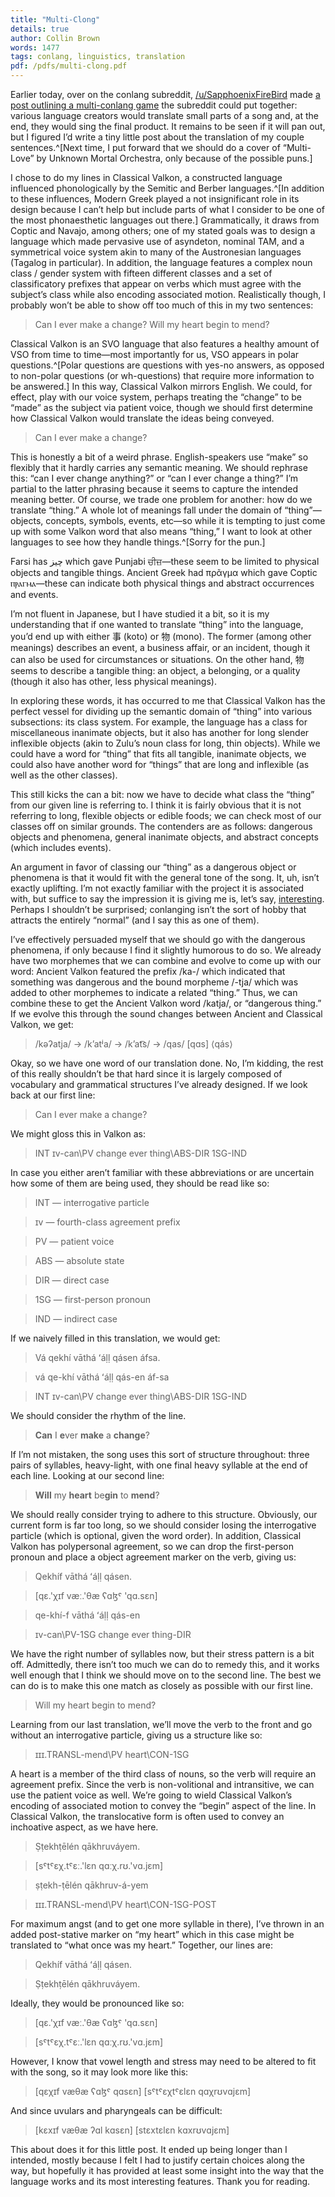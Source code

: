 ```yaml
---
title: "Multi-Clong"
details: true
author: Collin Brown
words: 1477
tags: conlang, linguistics, translation
pdf: /pdfs/multi-clong.pdf
---
```


Earlier today, over on the conlang subreddit, [/u/SapphoenixFireBird](https://www.reddit.com/user/SapphoenixFireBird) made [a post outlining a multi-conlang game](https://www.reddit.com/r/conlangs/comments/z1osnj/bad_apple_multiconlang_cover/) the subreddit could put together: various language creators would translate small parts of a song and, at the end, they would sing the final product. It remains to be seen if it will pan out, but I figured I’d write a tiny little post about the translation of my couple sentences.^[Next time, I put forward that we should do a cover of “Multi-Love” by Unknown Mortal Orchestra, only because of the possible puns.]

I chose to do my lines in Classical Valkon, a constructed language influenced phonologically by the Semitic and Berber languages.^[In addition to these influences, Modern Greek played a not insignificant role in its design because I can’t help but include parts of what I consider to be one of the most phonaesthetic languages out there.] Grammatically, it draws from Coptic and Navajo, among others; one of my stated goals was to design a language which made pervasive use of asyndeton, nominal TAM, and a symmetrical voice system akin to many of the Austronesian languages (Tagalog in particular). In addition, the language features a complex noun class / gender system with fifteen different classes and a set of classificatory prefixes that appear on verbs which must agree with the subject’s class while also encoding associated motion. Realistically though, I probably won’t be able to show off too much of this in my two sentences:

> Can I ever make a change? Will my heart begin to mend?

Classical Valkon is an SVO language that also features a healthy amount of VSO from time to time—most importantly for us, VSO appears in polar questions.^[Polar questions are questions with yes-no answers, as opposed to non-polar questions (or wh-questions) that require more information to be answered.] In this way, Classical Valkon mirrors English. We could, for effect, play with our voice system, perhaps treating the “change” to be “made” as the subject via patient voice, though we should first determine how Classical Valkon would translate the ideas being conveyed.

> Can I ever make a change?

This is honestly a bit of a weird phrase. English-speakers use “make” so flexibly that it hardly carries any semantic meaning. We should rephrase this: “can I ever change anything?” or “can I ever change a thing?” I’m partial to the latter phrasing because it seems to capture the intended meaning better. Of course, we trade one problem for another: how do we translate “thing.” A whole lot of meanings fall under the domain of “thing”—objects, concepts, symbols, events, etc—so while it is tempting to just come up with some Valkon word that also means “thing,” I want to look at other languages to see how they handle things.^[Sorry for the pun.]

Farsi has چیز which gave Punjabi ਚੀਜ਼—these seem to be limited to physical objects and tangible things. Ancient Greek had πρᾶγμα which gave Coptic ⲡⲣⲁⲅⲙⲁ—these can indicate both physical things and abstract occurrences and events.

I’m not fluent in Japanese, but I have studied it a bit, so it is my understanding that if one wanted to translate “thing” into the language, you’d end up with either 事 (koto) or 物 (mono). The former (among other meanings) describes an event, a business affair, or an incident, though it can also be used for circumstances or situations. On the other hand, 物 seems to describe a tangible thing: an object, a belonging, or a quality (though it also has other, less physical meanings).

In exploring these words, it has occurred to me that Classical Valkon has the perfect vessel for dividing up the semantic domain of “thing” into various subsections: its class system. For example, the language has a class for miscellaneous inanimate objects, but it also has another for long slender inflexible objects (akin to Zulu’s noun class for long, thin objects). While we could have a word for “thing” that fits all tangible, inanimate objects, we could also have another word for “things” that are long and inflexible (as well as the other classes).

This still kicks the can a bit: now we have to decide what class the “thing” from our given line is referring to. I think it is fairly obvious that it is not referring to long, flexible objects or edible foods; we can check most of our classes off on similar grounds. The contenders are as follows: dangerous objects and phenomena, general inanimate objects, and abstract concepts (which includes events).

An argument in favor of classing our “thing” as a dangerous object or phenomena is that it would fit with the general tone of the song. It, uh, isn’t exactly uplifting. I’m not exactly familiar with the project it is associated with, but suffice to say the impression it is giving me is, let’s say, [interesting](https://www.google.com/search?q=touhou+project&tbm=isch&ved=2ahUKEwiiwNnIrcL7AhWklWoFHcj_C28Q2-cCegQIABAA&oq=touhou+project&gs_lcp=CgNpbWcQAzIFCAAQgAQyBQgAEIAEMgUIABCABDIFCAAQgAQyBQgAEIAEMgUIABCABDIFCAAQgAQyBQgAEIAEMgUIABCABDIFCAAQgAQ6BAgAEENQtQRY7wxgyg1oAHAAeACAAXGIAd4FkgEDNy4xmAEAoAEBqgELZ3dzLXdpei1pbWfAAQE&sclient=img&ei=kgx9Y6KvHqSrqtsPyP-v-AY&bih=937&biw=1920&rlz=1C1CHBF_enUS903US903). Perhaps I shouldn’t be surprised; conlanging isn’t the sort of hobby that attracts the entirely “normal” (and I say this as one of them).

I’ve effectively persuaded myself that we should go with the dangerous phenomena, if only because I find it slightly humorous to do so. We already have two morphemes that we can combine and evolve to come up with our word: Ancient Valkon featured the prefix /ka-/ which indicated that something was dangerous and the bound morpheme /-tja/ which was added to other morphemes to indicate a related “thing.” Thus, we can combine these to get the Ancient Valkon word /katja/, or “dangerous thing.” If we evolve this through the sound changes between Ancient and Classical Valkon, we get:

> /kəʔatja/ → /k’atʲa/ → /k’at͡s/ → /qas/ [qɑs] ⟨qás⟩

Okay, so we have one word of our translation done. No, I’m kidding, the rest of this really shouldn’t be that hard since it is largely composed of vocabulary and grammatical structures I’ve already designed. If we look back at our first line:

> Can I ever make a change?

We might gloss this in Valkon as:

> INT ɪv-can\PV change ever thing\ABS-DIR 1SG-IND

In case you either aren’t familiar with these abbreviations or are uncertain how some of them are being used, they should be read like so:

> INT	—	interrogative particle

> ɪv	—	fourth-class agreement prefix

> PV	—	patient voice

> ABS	—	absolute state

> DIR	—	direct case

> 1SG	—	first-person pronoun

> IND	—	indirect case

If we naively filled in this translation, we would get:

> Vá qekhí vāthá ʻáḷḷ qásen áfsa.

> vá	qe-khí		vāthá	ʻáḷḷ	qás-en		áf-sa

> INT	ɪv-can\PV	change	ever	thing\ABS-DIR	1SG-IND

We should consider the rhythm of the line.

> **Can**	I	**e**ver	**make**	a	**change**?

If I’m not mistaken, the song uses this sort of structure throughout: three pairs of syllables, heavy-light, with one final heavy syllable at the end of each line. Looking at our second line:

> **Will**	my	**heart**	be**gin**	to	**mend**?

We should really consider trying to adhere to this structure. Obviously, our current form is far too long, so we should consider losing the interrogative particle (which is optional, given the word order). In addition, Classical Valkon has polypersonal agreement, so we can drop the first-person pronoun and place a object agreement marker on the verb, giving us:

> Qekhíf vāthá ʻáḷḷ qásen.

> [qɛ.'χɪf væː.'θæ ʕɑɮˤ 'qɑ.sɛn]

> qe-khí-f		vāthá	ʻáḷḷ	qás-en

> ɪv-can\PV-1SG	change	ever	thing-DIR

We have the right number of syllables now, but their stress pattern is a bit off. Admittedly, there isn’t too much we can do to remedy this, and it works well enough that I think we should move on to the second line. The best we can do is to make this one match as closely as possible with our first line.

> Will my heart begin to mend?

Learning from our last translation, we’ll move the verb to the front and go without an interrogative particle, giving us a structure like so:

> ɪɪɪ.TRANSL-mend\PV heart\CON-1SG

A heart is a member of the third class of nouns, so the verb will require an agreement prefix. Since the verb is non-volitional and intransitive, we can use the patient voice as well. We’re going to wield Classical Valkon’s encoding of associated motion to convey the “begin” aspect of the line. In Classical Valkon, the translocative form is often used to convey an inchoative aspect, as we have here.

> Ṣṭekhṭēlén qākhruváyem.

> [sˤtˤɛχ.tˤɛː.'lɛn qɑːχ.rʊ.'vɑ.jɛm]

> ṣṭekh-ṭēlén		qākhruv-á-yem

> ɪɪɪ.TRANSL-mend\PV	heart\CON-1SG-POST

For maximum angst (and to get one more syllable in there), I’ve thrown in an added post-stative marker on “my heart” which in this case might be translated to “what once was my heart.” Together, our lines are:

> Qekhíf vāthá ʻáḷḷ qásen.

> Ṣṭekhṭēlén qākhruváyem.

Ideally, they would be pronounced like so:

> [qɛ.'χɪf væː.'θæ ʕɑɮˤ 'qɑ.sɛn]

> [sˤtˤɛχ.tˤɛː.'lɛn qɑːχ.rʊ.'vɑ.jɛm]

However, I know that vowel length and stress may need to be altered to fit with the song, so it may look more like this:

> [qɛχɪf væθæ ʕɑɮˤ qɑsɛn]
> [sˤtˤɛχtˤɛlɛn qɑχrʊvɑjɛm]

And since uvulars and pharyngeals can be difficult:

> [kɛxɪf væθæ ʔɑl kɑsɛn]
> [stɛxtɛlɛn kɑxrʊvɑjɛm]

This about does it for this little post. It ended up being longer than I intended, mostly because I felt I had to justify certain choices along the way, but hopefully it has provided at least some insight into the way that the language works and its most interesting features. Thank you for reading.